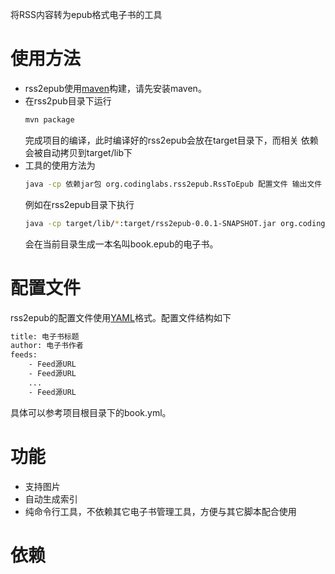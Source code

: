 将RSS内容转为epub格式电子书的工具

# 使用方法
+ rss2epub使用[maven](http://maven.apache.org)构建，请先安装maven。
+ 在rss2pub目录下运行
  ```bash
  mvn package
  ```
  完成项目的编译，此时编译好的rss2epub会放在target目录下，而相关
  依赖会被自动拷贝到target/lib下
+ 工具的使用方法为
  ```bash
  java -cp 依赖jar包 org.codinglabs.rss2epub.RssToEpub 配置文件 输出文件
  ```
  例如在rss2epub目录下执行
  ```bash
  java -cp target/lib/*:target/rss2epub-0.0.1-SNAPSHOT.jar org.codinglabs.rss2epub.RssToEpub book.yml book.epub
  ```
  会在当前目录生成一本名叫book.epub的电子书。

# 配置文件
rss2epub的配置文件使用[YAML](http://www.yaml.org)格式。配置文件结构如下

```bash
title: 电子书标题
author: 电子书作者
feeds:
    - Feed源URL
    - Feed源URL
    ...
    - Feed源URL
```

具体可以参考项目根目录下的book.yml。

# 功能
+ 支持图片
+ 自动生成索引
+ 纯命令行工具，不依赖其它电子书管理工具，方便与其它脚本配合使用

# 依赖
